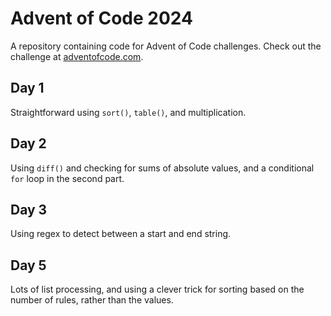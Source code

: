 # Advent of Code 2024

A repository containing code for Advent of Code challenges. Check out the challenge at [adventofcode.com](https://adventofcode.com/). 

## Day 1
Straightforward using `sort()`, `table()`, and multiplication.

## Day 2
Using `diff()` and checking for sums of absolute values, and a conditional `for` loop in the second part.

## Day 3
Using regex to detect between a start and end string.

## Day 5
Lots of list processing, and using a clever trick for sorting based on the number of rules, rather than the values.